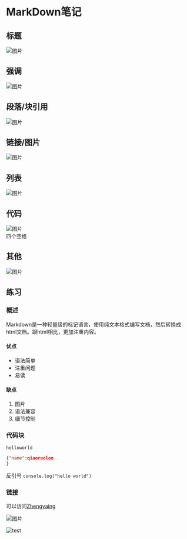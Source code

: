 # MarkDown笔记
## 标题
![图片](https://user-images.githubusercontent.com/91002411/133921197-158db3a7-5ceb-4674-8fac-4830d7a4eb3e.png)
## 强调
![图片](https://user-images.githubusercontent.com/91002411/133921236-0edf562a-3206-4149-8049-ed5d221cadca.png)
## 段落/块引用
![图片](https://user-images.githubusercontent.com/91002411/133921255-eeb3c638-c209-47b2-8240-416bb503a9c2.png)
## 链接/图片
![图片](https://user-images.githubusercontent.com/91002411/133921289-9c862c84-336c-4345-aa1a-703a5d53cc6b.png)
## 列表
![图片](https://user-images.githubusercontent.com/91002411/133921344-27e1c41f-2389-4044-9ee8-4454258962af.png)
## 代码
![图片](https://user-images.githubusercontent.com/91002411/133921366-22d53ba1-b63d-429d-8410-46afb4f74bcb.png)  
四个空格
## 其他
![图片](https://user-images.githubusercontent.com/91002411/133921397-31bf8083-a457-47c9-aed5-645159a9b5d9.png)

## 练习
### 概述

Markdown是一种轻量级的标记语言，使用纯文本格式编写文档，然后转换成html文档。跟html相比，更加注重内容。
#### 优点
- 语法简单
- 注重问题
- 易读
#### 缺点
1. 图片
2. 语法兼容
3. 细节控制

### 代码块
    helloworld
```json
{"name":qiaoruolon
}
```
    
反引号 `console.log("hello world")`

### 链接
可以访问[Zhengyaing](https://www.bilibili.com/video/BV1sz411z7qd?from=search&seid=11483264095765612977"一个分享cheetsheet的up主")

![图片](./729a79cf688ecf0c48571a2e48ab34e.jpg)

![test][1]

[1]:./729a79cf688ecf0c48571a2e48ab34e.jpg
